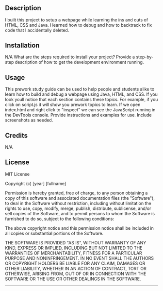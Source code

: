 # <Prework Study Guide Bowtie>

## Description

I built this project to setup a webpage while learning the ins and outs of HTML, CSS and Java. I learned how to debug and how to backtrack to fix code that I accidentally deleted. 


## Installation
N/A
What are the steps required to install your project? Provide a step-by-step description of how to get the development environment running.

## Usage

This prework study guide can be used to help people and students alike to learn how to build and debug a webpage using Java, HTML, and CSS. If you look youll notice that each section contains these topics. For example, if you click on script.js it will show you prework topics to learn. If we open index.html and right click to "inspect" we can see the JavaScript running in the DevTools console. 
Provide instructions and examples for use. Include screenshots as needed.

## Credits
N/A

## License
MIT License

Copyright (c) [year] [fullname]

Permission is hereby granted, free of charge, to any person obtaining a copy
of this software and associated documentation files (the "Software"), to deal
in the Software without restriction, including without limitation the rights
to use, copy, modify, merge, publish, distribute, sublicense, and/or sell
copies of the Software, and to permit persons to whom the Software is
furnished to do so, subject to the following conditions:

The above copyright notice and this permission notice shall be included in all
copies or substantial portions of the Software.

THE SOFTWARE IS PROVIDED "AS IS", WITHOUT WARRANTY OF ANY KIND, EXPRESS OR
IMPLIED, INCLUDING BUT NOT LIMITED TO THE WARRANTIES OF MERCHANTABILITY,
FITNESS FOR A PARTICULAR PURPOSE AND NONINFRINGEMENT. IN NO EVENT SHALL THE
AUTHORS OR COPYRIGHT HOLDERS BE LIABLE FOR ANY CLAIM, DAMAGES OR OTHER
LIABILITY, WHETHER IN AN ACTION OF CONTRACT, TORT OR OTHERWISE, ARISING FROM,
OUT OF OR IN CONNECTION WITH THE SOFTWARE OR THE USE OR OTHER DEALINGS IN THE
SOFTWARE.

---


